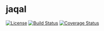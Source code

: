 # jaqal

[![License][ASL-2.0 badge]][ASL-2.0] [![Build Status][Travis badge]][Travis] [![Coverage Status][Coverage badge]][Coveralls]

[Coverage badge]: https://coveralls.io/repos/github/vjrasane/jaqal/badge.svg
[Coveralls]: https://coveralls.io/github/vjrasane/jaqal
[ASL-2.0 badge]: https://img.shields.io/badge/License-Apache%202.0-blue.svg
[ASL-2.0]: https://opensource.org/licenses/Apache-2.0
[Travis]: https://travis-ci.org/vjrasane/jaqal
[Travis badge]: https://travis-ci.org/vjrasane/jaqal.svg?branch=master